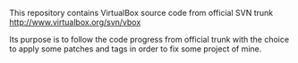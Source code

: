This repository contains VirtualBox source code from official SVN trunk
http://www.virtualbox.org/svn/vbox

Its purpose is to follow the code progress from official trunk with the
choice to apply some patches and tags in order to fix some project of mine.
